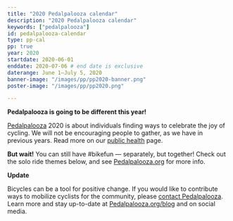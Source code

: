```yaml
---
title: "2020 Pedalpalooza calendar"
description: "2020 Pedalpalooza calendar"
keywords: ["pedalpalooza"]
id: pedalpalooza-calendar
type: pp-cal
pp: true
year: 2020
startdate: 2020-06-01
enddate: 2020-07-06 # end date is exclusive
daterange: June 1–July 5, 2020
banner-image: "/images/pp/pp2020-banner.png"
poster-image: "/images/pp/pp2020.png"

---
```


<strong class="pp-headline">Pedalpalooza is going to be different this year!</strong>

[Pedalpalooza](/pages/pedalpalooza/) 2020 is about individuals finding ways to celebrate the joy of cycling. We will not be encouraging people to gather, as we have in previous years. Read more on our [public health](/pages/public-health/) page.

**But wait!** You can still have #bikefun — separately, but together! Check out the solo ride themes below, and see [Pedalpalooza.org](https://www.pedalpalooza.org/ride) for more info.

<strong class="pp-headline">Update</strong>

Bicycles can be a tool for positive change. If you would like to contribute ways to mobilize cyclists for the community, please <a href="mailto:pedalpalooza@gmail.com?subject=Here's how I can help Pedalpalooza mobilize cyclists">contact Pedalpalooza</a>. Learn more and stay up-to-date at <a href="https://www.pedalpalooza.org/blog">Pedalpalooza.org/blog</a> and on social media.
